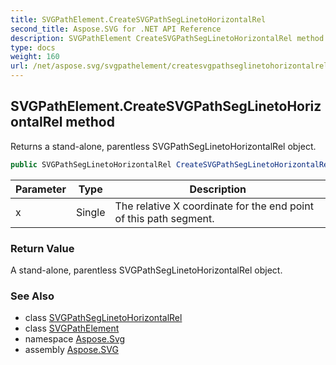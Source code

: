 ```yaml
---
title: SVGPathElement.CreateSVGPathSegLinetoHorizontalRel
second_title: Aspose.SVG for .NET API Reference
description: SVGPathElement CreateSVGPathSegLinetoHorizontalRel method. Returns a stand-alone parentless SVGPathSegLinetoHorizontalRel object
type: docs
weight: 160
url: /net/aspose.svg/svgpathelement/createsvgpathseglinetohorizontalrel/
---
```

## SVGPathElement.CreateSVGPathSegLinetoHorizontalRel method

Returns a stand-alone, parentless SVGPathSegLinetoHorizontalRel object.

```csharp
public SVGPathSegLinetoHorizontalRel CreateSVGPathSegLinetoHorizontalRel(float x)
```

| Parameter | Type | Description |
| --- | --- | --- |
| x | Single | The relative X coordinate for the end point of this path segment. |

### Return Value

A stand-alone, parentless SVGPathSegLinetoHorizontalRel object.

### See Also

* class [SVGPathSegLinetoHorizontalRel](../../../aspose.svg.paths/svgpathseglinetohorizontalrel/)
* class [SVGPathElement](../)
* namespace [Aspose.Svg](../../../aspose.svg/)
* assembly [Aspose.SVG](../../../)
